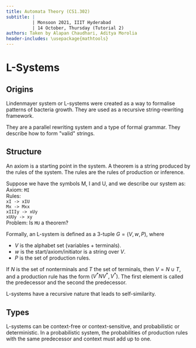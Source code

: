 ```yaml
---
title: Automata Theory (CS1.302)
subtitle: |
          | Monsoon 2021, IIIT Hyderabad
          | 14 October, Thursday (Tutorial 2)
authors: Taken by Alapan Chaudhari, Aditya Morolia
header-includes: \usepackage{mathtools}
---
```


# L-Systems
## Origins
Lindenmayer system or L-systems were created as a way to formalise patterns of bacteria growth. They are used as a recursive string-rewriting framework.  

They are a parallel rewriting system and a type of formal grammar. They describe how to form "valid" strings.  

## Structure
An axiom is a starting point in the system. A theorem is a string produced by the rules of the system. The rules are the rules of production or inference.  

Suppose we have the symbols M, I and U, and we describe our system as:  
Axiom: `MI`  
Rules:  
`xI -> xIU`  
`Mx -> Mxx`  
`xIIIy -> xUy`  
`xUUy -> xy`  
Problem: Is `MU` a theorem?  

Formally, an L-system is defined as a 3-tuple $G=(V,w,P)$, where

* $V$ is the alphabet set (variables + terminals).
* $w$ is the start/axiom/initiator is a string over $V$.
* $P$ is the set of production rules.

If $N$ is the set of nonterminals and $T$ the set of terminals, then $V = N \cup T$, and a production rule has the form $(V^*NV^*, V^*)$. The first element is called the predecessor and the second the predecessor.  

L-systems have a recursive nature that leads to self-similarity.

## Types
L-systems can be context-free or context-sensitive, and probabilistic or deterministic. In a probabilistic system, the probabilities of production rules with the same predecessor and context must add up to one.
